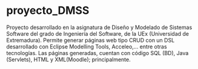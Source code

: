 # proyecto_DMSS
Proyecto desarrollado en la asignatura de Diseño y Modelado de Sistemas Software del grado de Ingeniería del Software, de la UEx (Universidad de Extremadura). Permite generar páginas web tipo CRUD con un DSL desarrollado con Eclipse Modelling Tools, Acceleo,... entre otras tecnologías. Las páginas generadas, cuentan con código SQL (BD), Java (Servlets), HTML y XML(Moodle); principalmente.
